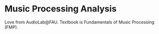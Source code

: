 # Music Processing Analysis

Love from AudioLab@FAU. Textbook is Fundamentals of Music Processing (FMP).
